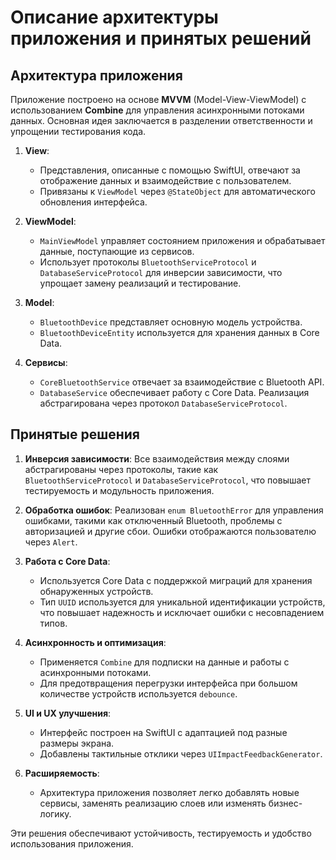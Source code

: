 # Описание архитектуры приложения и принятых решений

## Архитектура приложения
Приложение построено на основе **MVVM** (Model-View-ViewModel) с использованием **Combine** для управления асинхронными потоками данных. Основная идея заключается в разделении ответственности и упрощении тестирования кода.

1. **View**: 
   - Представления, описанные с помощью SwiftUI, отвечают за отображение данных и взаимодействие с пользователем.
   - Привязаны к `ViewModel` через `@StateObject` для автоматического обновления интерфейса.

2. **ViewModel**:
   - `MainViewModel` управляет состоянием приложения и обрабатывает данные, поступающие из сервисов.
   - Использует протоколы `BluetoothServiceProtocol` и `DatabaseServiceProtocol` для инверсии зависимости, что упрощает замену реализаций и тестирование.

3. **Model**:
   - `BluetoothDevice` представляет основную модель устройства.
   - `BluetoothDeviceEntity` используется для хранения данных в Core Data.

4. **Сервисы**:
   - `CoreBluetoothService` отвечает за взаимодействие с Bluetooth API. 
   - `DatabaseService` обеспечивает работу с Core Data. Реализация абстрагирована через протокол `DatabaseServiceProtocol`.

## Принятые решения

1. **Инверсия зависимости**:
   Все взаимодействия между слоями абстрагированы через протоколы, такие как `BluetoothServiceProtocol` и `DatabaseServiceProtocol`, что повышает тестируемость и модульность приложения.

2. **Обработка ошибок**:
   Реализован `enum BluetoothError` для управления ошибками, такими как отключенный Bluetooth, проблемы с авторизацией и другие сбои. Ошибки отображаются пользователю через `Alert`.

3. **Работа с Core Data**:
   - Используется Core Data с поддержкой миграций для хранения обнаруженных устройств.
   - Тип `UUID` используется для уникальной идентификации устройств, что повышает надежность и исключает ошибки с несовпадением типов.

4. **Асинхронность и оптимизация**:
   - Применяется `Combine` для подписки на данные и работы с асинхронными потоками.
   - Для предотвращения перегрузки интерфейса при большом количестве устройств используется `debounce`.

5. **UI и UX улучшения**:
   - Интерфейс построен на SwiftUI с адаптацией под разные размеры экрана.
   - Добавлены тактильные отклики через `UIImpactFeedbackGenerator`.

6. **Расширяемость**:
   - Архитектура приложения позволяет легко добавлять новые сервисы, заменять реализацию слоев или изменять бизнес-логику.

Эти решения обеспечивают устойчивость, тестируемость и удобство использования приложения.
